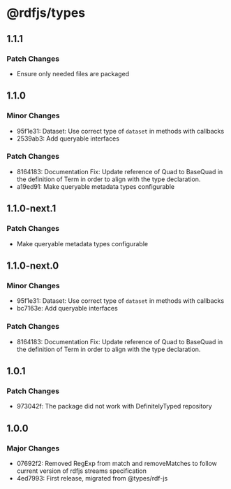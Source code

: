 # @rdfjs/types

## 1.1.1

### Patch Changes

- Ensure only needed files are packaged

## 1.1.0

### Minor Changes

- 95f1e31: Dataset: Use correct type of `dataset` in methods with callbacks
- 2539ab3: Add queryable interfaces

### Patch Changes

- 8164183: Documentation Fix: Update reference of Quad to BaseQuad in the definition of Term in order to align with the type declaration.
- a19ed91: Make queryable metadata types configurable

## 1.1.0-next.1

### Patch Changes

- Make queryable metadata types configurable

## 1.1.0-next.0

### Minor Changes

- 95f1e31: Dataset: Use correct type of `dataset` in methods with callbacks
- bc7163e: Add queryable interfaces

### Patch Changes

- 8164183: Documentation Fix: Update reference of Quad to BaseQuad in the definition of Term in order to align with the type declaration.

## 1.0.1

### Patch Changes

- 973042f: The package did not work with DefinitelyTyped repository

## 1.0.0

### Major Changes

- 07692f2: Removed RegExp from match and removeMatches to follow current version of rdfjs streams specification
- 4ed7993: First release, migrated from @types/rdf-js

